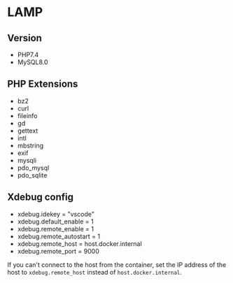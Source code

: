 # LAMP

## Version
- PHP7.4
- MySQL8.0

## PHP Extensions 
- bz2
- curl
- fileinfo
- gd
- gettext
- intl
- mbstring
- exif
- mysqli
- pdo_mysql
- pdo_sqlite

## Xdebug config
- xdebug.idekey = "vscode"
- xdebug.default_enable = 1
- xdebug.remote_enable = 1
- xdebug.remote_autostart = 1
- xdebug.remote_host = host.docker.internal
- xdebug.remote_port = 9000

If you can't connect to the host from the container, set the IP address of the host to `xdebug.remote_host` instead of `host.docker.internal`.